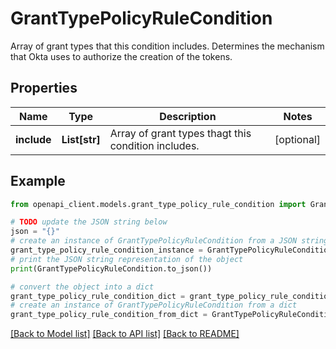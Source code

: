 # GrantTypePolicyRuleCondition

Array of grant types that this condition includes. Determines the mechanism that Okta uses to authorize the creation of the tokens.

## Properties

Name | Type | Description | Notes
------------ | ------------- | ------------- | -------------
**include** | **List[str]** | Array of grant types thagt this condition includes. | [optional] 

## Example

```python
from openapi_client.models.grant_type_policy_rule_condition import GrantTypePolicyRuleCondition

# TODO update the JSON string below
json = "{}"
# create an instance of GrantTypePolicyRuleCondition from a JSON string
grant_type_policy_rule_condition_instance = GrantTypePolicyRuleCondition.from_json(json)
# print the JSON string representation of the object
print(GrantTypePolicyRuleCondition.to_json())

# convert the object into a dict
grant_type_policy_rule_condition_dict = grant_type_policy_rule_condition_instance.to_dict()
# create an instance of GrantTypePolicyRuleCondition from a dict
grant_type_policy_rule_condition_from_dict = GrantTypePolicyRuleCondition.from_dict(grant_type_policy_rule_condition_dict)
```
[[Back to Model list]](../README.md#documentation-for-models) [[Back to API list]](../README.md#documentation-for-api-endpoints) [[Back to README]](../README.md)


